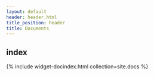 ```yaml
---
layout: default
header: header.html
title_position: header
title: Documents
---
```


## index

{% include widget-docindex.html collection=site.docs %}